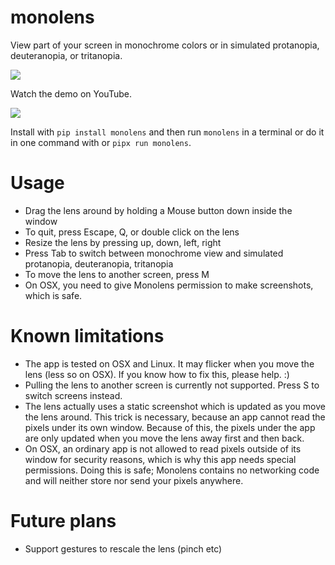 # monolens

View part of your screen in monochrome colors or in simulated protanopia, deuteranopia, or tritanopia.

[<img src="https://img.shields.io/pypi/v/monolens.svg">](https://pypi.org/project/monolens)

Watch the demo on YouTube.

[<img src="https://img.youtube.com/vi/f8FRBlSoqWQ/0.jpg">](https://youtu.be/f8FRBlSoqWQ)

Install with `pip install monolens` and then run `monolens` in a terminal or do it in one
command with or `pipx run monolens`.

# Usage

<!-- usage begin -->

- Drag the lens around by holding a Mouse button down inside the window
- To quit, press Escape, Q, or double click on the lens
- Resize the lens by pressing up, down, left, right
- Press Tab to switch between monochrome view and simulated protanopia, deuteranopia, tritanopia
- To move the lens to another screen, press M
- On OSX, you need to give Monolens permission to make screenshots, which is safe.

<!-- usage end -->

# Known limitations

- The app is tested on OSX and Linux. It may flicker when you move the lens (less so on
  OSX). If you know how to fix this, please help. :)
- Pulling the lens to another screen is currently not supported. Press S to switch screens
  instead.
- The lens actually uses a static screenshot which is updated as you move the lens around.
  This trick is necessary, because an app cannot read the pixels under its own window.
  Because of this, the pixels under the app are only updated when you move the lens away
  first and then back.
- On OSX, an ordinary app is not allowed to read pixels outside of its window for security
  reasons, which is why this app needs special permissions. Doing this is safe; Monolens
  contains no networking code and will neither store nor send your pixels anywhere.

# Future plans

- Support gestures to rescale the lens (pinch etc)
